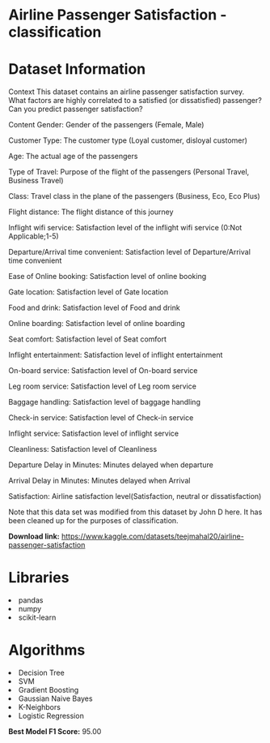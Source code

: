 # Airline Passenger Satisfaction - classification

# Dataset Information
Context
This dataset contains an airline passenger satisfaction survey. What factors are highly correlated to a satisfied (or dissatisfied) passenger? Can you predict passenger satisfaction?


Content
Gender: Gender of the passengers (Female, Male)

Customer Type: The customer type (Loyal customer, disloyal customer)

Age: The actual age of the passengers

Type of Travel: Purpose of the flight of the passengers (Personal Travel, Business Travel)

Class: Travel class in the plane of the passengers (Business, Eco, Eco Plus)

Flight distance: The flight distance of this journey

Inflight wifi service: Satisfaction level of the inflight wifi service (0:Not Applicable;1-5)

Departure/Arrival time convenient: Satisfaction level of Departure/Arrival time convenient

Ease of Online booking: Satisfaction level of online booking

Gate location: Satisfaction level of Gate location

Food and drink: Satisfaction level of Food and drink

Online boarding: Satisfaction level of online boarding

Seat comfort: Satisfaction level of Seat comfort

Inflight entertainment: Satisfaction level of inflight entertainment

On-board service: Satisfaction level of On-board service

Leg room service: Satisfaction level of Leg room service

Baggage handling: Satisfaction level of baggage handling

Check-in service: Satisfaction level of Check-in service

Inflight service: Satisfaction level of inflight service

Cleanliness: Satisfaction level of Cleanliness

Departure Delay in Minutes: Minutes delayed when departure

Arrival Delay in Minutes: Minutes delayed when Arrival

Satisfaction: Airline satisfaction level(Satisfaction, neutral or dissatisfaction)

Note that this data set was modified from this dataset by John D here. It has been cleaned up for the purposes of classification.

**Download link:** https://www.kaggle.com/datasets/teejmahal20/airline-passenger-satisfaction

# Libraries
<li>pandas
<li>numpy
<li>scikit-learn

# Algorithms
<li>Decision Tree
<li>SVM
<li>Gradient Boosting
<li>Gaussian Naive Bayes
<li>K-Neighbors
<li>Logistic Regression

**Best Model F1 Score:** 95.00
